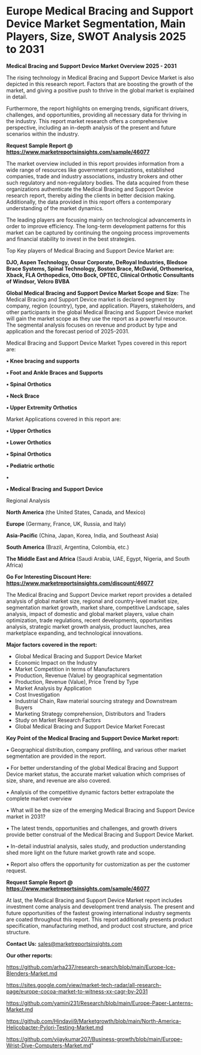# Europe Medical Bracing and Support Device Market Segmentation, Main Players, Size, SWOT Analysis 2025 to 2031

<Strong> Medical Bracing and Support Device Market Overview 2025 - 2031</strong>

The rising technology in Medical Bracing and Support Device Market is also depicted in this research report. Factors that are boosting the growth of the market, and giving a positive push to thrive in the global market is explained in detail.

Furthermore, the report highlights on emerging trends, significant drivers, challenges, and opportunities, providing all necessary data for thriving in the industry. This report market research offers a comprehensive perspective, including an in-depth analysis of the present and future scenarios within the industry.

<strong>Request Sample Report @ <a href=https://www.marketreportsinsights.com/sample/46077>https://www.marketreportsinsights.com/sample/46077</a></strong>

The market overview included in this report provides information from a wide range of resources like government organizations, established companies, trade and industry associations, industry brokers and other such regulatory and non-regulatory bodies. The data acquired from these organizations authenticate the Medical Bracing and Support Device research report, thereby aiding the clients in better decision making. Additionally, the data provided in this report offers a contemporary understanding of the market dynamics.

The leading players are focusing mainly on technological advancements in order to improve efficiency. The long-term development patterns for this market can be captured by continuing the ongoing process improvements and financial stability to invest in the best strategies.

Top Key players of Medical Bracing and Support Device Market are:

<strong>DJO, Aspen Technology, Ossur Corporate, DeRoyal Industries, Bledsoe Brace Systems, Spinal Technology, Boston Brace, McDavid, Orthomerica, Xback, FLA Orthopedics, Otto Bock, OPTEC, Clinical Orthotic Consultants of Windsor, Velcro BVBA</strong>

<strong><b>Global Medical Bracing and Support Device Market Scope and Size:</b></strong>
The Medical Bracing and Support Device market is declared segment by company, region (country), type, and application. Players, stakeholders, and other participants in the global Medical Bracing and Support Device market will gain the market scope as they use the report as a powerful resource. The segmental analysis focuses on revenue and product by type and application and the forecast period of 2025-2031.

Medical Bracing and Support Device Market Types covered in this report are:

<strong>•  Knee bracing and supports

•  Foot and Ankle Braces and Supports

•  Spinal Orthotics

•  Neck Brace

•  Upper Extremity Orthotics</strong>

Market Applications covered in this report are:

<strong>•  Upper Orthotics

•  Lower Orthotics

•  Spinal Orthotics

•  Pediatric orthotic

•  

•  Medical Bracing and Support Device</strong> 

Regional Analysis

<strong>North America</strong> (the United States, Canada, and Mexico)

<strong>Europe</strong> (Germany, France, UK, Russia, and Italy)

<strong>Asia-Pacific</strong> (China, Japan, Korea, India, and Southeast Asia)

<strong>South America</strong> (Brazil, Argentina, Colombia, etc.)

<strong>The Middle East and Africa</strong> (Saudi Arabia, UAE, Egypt, Nigeria, and South Africa)

<strong>Go For Interesting Discount Here: <a href=https://www.marketreportsinsights.com/discount/46077>https://www.marketreportsinsights.com/discount/46077</a></strong>

The Medical Bracing and Support Device market report provides a detailed analysis of global market size, regional and country-level market size, segmentation market growth, market share, competitive Landscape, sales analysis, impact of domestic and global market players, value chain optimization, trade regulations, recent developments, opportunities analysis, strategic market growth analysis, product launches, area marketplace expanding, and technological innovations.

<strong><b>Major factors covered in the report:</b></strong>
<ul>
  <li>Global Medical Bracing and Support Device Market </li>
  <li>Economic Impact on the Industry</li>
  <li>Market Competition in terms of Manufacturers</li>
  <li>Production, Revenue (Value) by geographical segmentation</li>
  <li>Production, Revenue (Value), Price Trend by Type</li>
  <li>Market Analysis by Application</li>
  <li>Cost Investigation</li>
  <li>Industrial Chain, Raw material sourcing strategy and Downstream Buyers</li>
  <li>Marketing Strategy comprehension, Distributors and Traders</li>
  <li>Study on Market Research Factors</li>
  <li>Global Medical Bracing and Support Device Market Forecast</li>
</ul>

<strong><b>Key Point of the Medical Bracing and Support Device Market report:</b></strong>

• Geographical distribution, company profiling, and various other market segmentation are provided in the report.

• For better understanding of the global Medical Bracing and Support Device market status, the accurate market valuation which comprises of size, share, and revenue are also covered.

• Analysis of the competitive dynamic factors better extrapolate the complete market overview

• What will be the size of the emerging Medical Bracing and Support Device market in 2031?

• The latest trends, opportunities and challenges, and growth drivers provide better construal of the Medical Bracing and Support Device Market.

• In-detail industrial analysis, sales study, and production understanding shed more light on the future market growth rate and scope.

• Report also offers the opportunity for customization as per the customer request.

<strong>Request Sample Report @ <a href=https://www.marketreportsinsights.com/sample/46077>https://www.marketreportsinsights.com/sample/46077</a></strong>

At last, the Medical Bracing and Support Device Market report includes investment come analysis and development trend analysis. The present and future opportunities of the fastest growing international industry segments are coated throughout this report. This report additionally presents product specification, manufacturing method, and product cost structure, and price structure.

<strong>Contact Us:</strong>
sales@marketreportsinsights.com

<strong>Our other reports:</strong>

<a href=https://github.com/arha237/research-search/blob/main/Europe-Ice-Blenders-Market.md>https://github.com/arha237/research-search/blob/main/Europe-Ice-Blenders-Market.md</a>

<a href=https://sites.google.com/view/market-tech-radar/all-research-page/europe-cocoa-market-to-witness-xx-cagr-by-2031>https://sites.google.com/view/market-tech-radar/all-research-page/europe-cocoa-market-to-witness-xx-cagr-by-2031</a>

<a href=https://github.com/yamini231/Research/blob/main/Europe-Paper-Lanterns-Market.md>https://github.com/yamini231/Research/blob/main/Europe-Paper-Lanterns-Market.md</a>

<a href=https://github.com/Hindavii9/Marketgrowth/blob/main/North-America-Helicobacter-Pylori-Testing-Market.md>https://github.com/Hindavii9/Marketgrowth/blob/main/North-America-Helicobacter-Pylori-Testing-Market.md</a>

<a href=https://github.com/vijaykumar207/Business-growth/blob/main/Europe-Wrist-Dive-Computers-Market.md>https://github.com/vijaykumar207/Business-growth/blob/main/Europe-Wrist-Dive-Computers-Market.md</a>"
